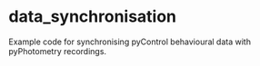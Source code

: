 # data_synchronisation
Example code for synchronising pyControl behavioural data with pyPhotometry recordings.
